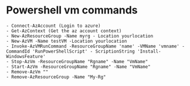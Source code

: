 # Powershell vm commands
    - Connect-AzAccount (Login to azure)
    - Get-AzContext (Get the az account context)
    - New-AzResourceGroup -Name myrg - Location yourlocation
    - New-AzVM -Name testVM -Location yourlocation
    - Invoke-AzVMRunCommand -ResourceGroupName 'name' -VMName 'vmname' -CommandId 'RunPowerShellScript' - ScriptionString 'Install-WindowsFeature'
    - Stop-AzVm -ResourceGroupName "Rgname" -Name "VmName"
    - Start-AzVm -ResourceGroupName "Rgname" -Name "VmName"
    - Remove-AzVm ""
    - Remove-AzResourceGroup -Name "My-Rg"


